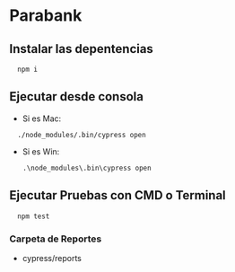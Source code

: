 # Parabank

## Instalar las depentencias
```
  npm i
```

## Ejecutar desde consola
- Si es Mac:  
```
  ./node_modules/.bin/cypress open
```

- Si es Win: 
  ```
  .\node_modules\.bin\cypress open
  ```
  
## Ejecutar Pruebas con CMD o Terminal
```
  npm test
```
### Carpeta de Reportes
  - cypress/reports
    